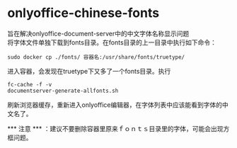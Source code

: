 # onlyoffice-chinese-fonts
旨在解决onlyoffice-document-server中的中文字体名称显示问题<br>
将字体文件单独下载到fonts目录。在fonts目录的上一目录中执行如下命令：
```
sudo docker cp ./fonts/ 容器名:/usr/share/fonts/truetype/
```
进入容器，会发现在truetype下又多了一个fonts目录。执行
```
fc-cache -f -v
documentserver-generate-allfonts.sh
```
刷新浏览器缓存，重新进入onlyoffice编辑器，在字体列表中应该能看到字体的中文名了。

*** 注意 *** ：建议不要删除容器里原来ｆｏｎｔｓ目录里的字体，可能会出现方框问题。
